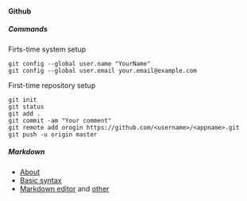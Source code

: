 #### Github

##### Commands

Firts-time system setup

```
git config --global user.name "YourName"
git config --global user.email your.email@example.com
```

First-time repository setup

```
git init
git status
git add .
git commit -am "Your comment"
git remote add orogin https://github.com/<username>/<appname>.git
git push -u origin master
```

##### Markdown
* [About](https://help.github.com/articles/basic-writing-and-formatting-syntax/)
* [Basic syntax](https://help.github.com/articles/basic-writing-and-formatting-syntax/)
* [Markdown editor](https://stackedit.io/editor) and [other](https://jbt.github.io/markdown-editor/)